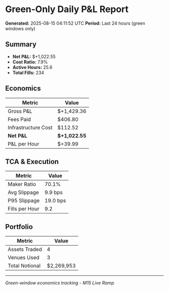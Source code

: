# Green-Only Daily P&L Report

**Generated:** 2025-08-15 04:11:52 UTC
**Period:** Last 24 hours (green windows only)

## Summary

- **Net P&L:** $+1,022.55
- **Cost Ratio:** 7.9%
- **Active Hours:** 25.6
- **Total Fills:** 234

## Economics

| Metric | Value |
|--------|-------|
| Gross P&L | $+1,429.36 |
| Fees Paid | $406.80 |
| Infrastructure Cost | $112.52 |
| **Net P&L** | **$+1,022.55** |
| P&L per Hour | $+39.99 |

## TCA & Execution

| Metric | Value |
|--------|-------|
| Maker Ratio | 70.1% |
| Avg Slippage | 9.9 bps |
| P95 Slippage | 19.0 bps |
| Fills per Hour | 9.2 |

## Portfolio

| Metric | Value |
|--------|-------|
| Assets Traded | 4 |
| Venues Used | 3 |
| Total Notional | $2,269,953 |

---
*Green-window economics tracking - M15 Live Ramp*
